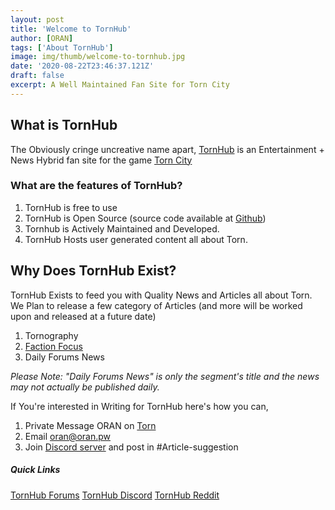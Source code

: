 ```yaml
---
layout: post
title: 'Welcome to TornHub'
author: [ORAN]
tags: ['About TornHub']
image: img/thumb/welcome-to-tornhub.jpg
date: '2020-08-22T23:46:37.121Z'
draft: false
excerpt: A Well Maintained Fan Site for Torn City
---
```


## What is TornHub
The Obviously cringe uncreative name apart, [TornHub](https://torn.oran.pw) is an Entertainment + News Hybrid fan site for the game [Torn City](https://torn.com)

### What are the features of TornHub?  

1. TornHub is free to use
2. TornHub is Open Source (source code available at [Github](https://github.com))
3. Tornhub is Actively Maintained and Developed.
4. TornHub Hosts user generated content all about Torn.

## Why Does TornHub Exist?
TornHub Exists to feed you with Quality News and Articles all about Torn.
We Plan to release a few category of Articles (and more will be worked upon and released at a future date)

1. Tornography
2. [Faction Focus](tags/faction-focus/)
3. Daily Forums News  

_Please Note: "Daily Forums News" is only the segment's title and the news may not actually be published daily._

If You're interested in Writing for TornHub here's how you can,

1. Private Message ORAN on [Torn](https://www.torn.com/profiles.php?XID=1778676)
2. Email [oran@oran.pw](mailto:oran@oran.pw)
3. Join [Discord server](https://discord.gg/yvNCTXB) and post in #Article-suggestion


##### Quick Links

[TornHub Forums](https://torn.com/forums.php)
[TornHub Discord](https://discord.gg/yvNCTXB)
[TornHub Reddit](https://reddit.com/r/tornhub)  
<!-- addthis button -->
<script type="text/javascript" src="//s7.addthis.com/js/300/addthis_widget.js#pubid=ra-5f4102e8d08c3a7f"></script>
